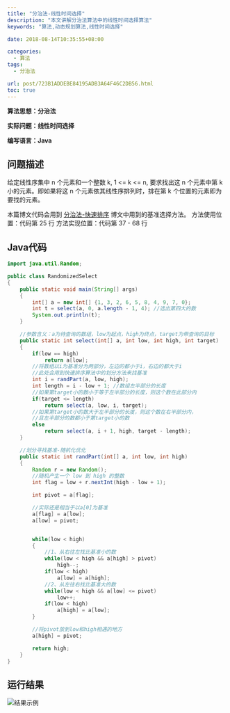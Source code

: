 ```yaml
---
title: "分治法-线性时间选择"
description: "本文讲解分治法算法中的线性时间选择算法"
keywords: "算法,动态规划算法,线性时间选择"

date: 2018-08-14T10:35:55+08:00

categories:
  - 算法
tags:
  - 分治法

url: post/723B1ADDEBE84195ADB3A64F46C2DB56.html
toc: true
---
```


**算法思想：分治法**

**实际问题：线性时间选择**

**编写语言：Java**

<!--More-->

## 问题描述

给定线性序集中 n 个元素和一个整数 k, 1 <= k <= n, 要求找出这 n 个元素中第 k 小的元素。即如果将这 n 个元素依其线性序排列时，排在第 k 个位置的元素即为要找的元素。


本篇博文代码会用到 [分治法-快速排序](/算法/分治法-快速排序) 博文中用到的基准选择方法。
方法使用位置：代码第 25 行
方法实现位置：代码第 37 - 68 行

## Java代码

```Java
import java.util.Random;

public class RandomizedSelect
{
    public static void main(String[] args)
    {
        int[] a = new int[] {1, 3, 2, 6, 5, 8, 4, 9, 7, 0};
        int t = select(a, 0, a.length - 1, 4); //选出第四大的数
        System.out.println(t);
    }

    //参数含义：a为待查询的数组，low为起点，high为终点，target为带查询的目标
    public static int select(int[] a, int low, int high, int target)
    {
        if(low == high)
            return a[low];
        //将数组以i为基准分为两部分，左边的都小于i，右边的都大于i
        //此处会用到快速排序算法中的划分方法来找基准
        int i = randPart(a, low, high);
        int length = i - low + 1; //数组左半部分的长度
        //如果第target小的数小于等于左半部分的长度，则这个数在此部分内
        if(target <= length)
            return select(a, low, i, target);
        //如果第target小的数大于左半部分的长度，则这个数在右半部分内，
        //且左半部分的数都小于第target小的数
        else
            return select(a, i + 1, high, target - length);
    }

    //划分寻找基准-随机化优化
    public static int randPart(int[] a, int low, int high)
    {
        Random r = new Random();
        //随机产生一个 low 到 high 的整数
        int flag = low + r.nextInt(high - low + 1);

        int pivot = a[flag];

        //实际还是相当于以a[0]为基准
        a[flag] = a[low];
        a[low] = pivot;


        while(low < high)
        {
            //1、从右往左找比基准小的数
            while(low < high && a[high] > pivot)
                high--;
            if(low < high)
                a[low] = a[high];
            //2、从左往右找比基准大的数
            while(low < high && a[low] <= pivot)
                low++;
            if(low < high)
                a[high] = a[low];
        }

        //将pivot放到low和high相遇的地方
        a[high] = pivot;

        return high;
    }
}
```

## 运行结果

![结果示例](/imgs/分治法-线性时间选择.webp)

